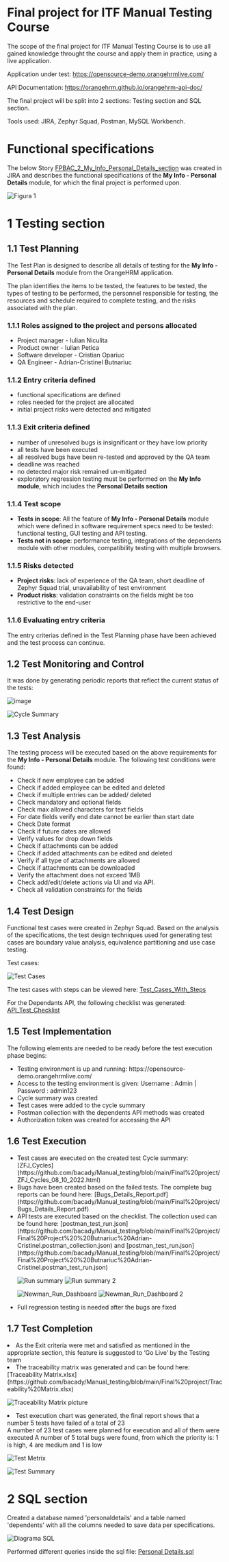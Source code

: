 <h1>Final project for ITF Manual Testing Course</h1>
The scope of the final project for ITF Manual Testing Course is to use all gained knowledge throught the course and apply them in practice, using a live application.

Application under test: https://opensource-demo.orangehrmlive.com/

API Documentation: https://orangehrm.github.io/orangehrm-api-doc/

The final project will be split into 2 sections: Testing section and SQL section.

Tools used: JIRA, Zephyr Squad, Postman, MySQL Workbench.

<h1>Functional specifications</h1>

The below Story [FPBAC_2_My_Info_Personal_Details_section](https://github.com/bacady/Manual_testing/blob/main/Final%20project/FPBAC_2_My_Info_Personal_Details_section.pdf)
was created in JIRA and describes the functional specifications of the <strong>My Info - Personal Details</strong> module, for which the final project is performed upon.

![Figura 1](https://user-images.githubusercontent.com/109169013/180651462-878814cf-bed5-4d60-9493-edc2289fdfd7.png)

<h1>1 Testing section</h1>

<h2>1.1 Test Planning</h2>
The Test Plan is designed to describe all details of testing for the <strong>My Info - Personal Details</strong> module from the OrangeHRM application.

The plan identifies the items to be tested, the features to be tested, the types of testing to be performed, the personnel responsible for testing, the resources and schedule required to complete testing, and the risks associated with the plan.

<h3>1.1.1 Roles assigned to the project and persons allocated</h3>
<ul>
<li>Project manager - Iulian Niculita</li> 
<li>Product owner - Iulian Petica</li> 
<li>Software developer - Cristian Opariuc</li>
<li>QA Engineer - Adrian-Cristinel Butnariuc</li>
</ul>

<h3>1.1.2 Entry criteria defined</h3>
<ul>
<li>functional specifications are defined</li>
<li>roles needed for the project are allocated</li>
<li>initial project risks were detected and mitigated</li>
</ul>

<h3>1.1.3 Exit criteria defined</h3>
<ul>
<li>number of unresolved bugs is insignificant or they have low priority</li>
<li>all tests have been executed</li>
<li>all resolved bugs have been re-tested and approved by the QA team</li>
<li>deadline was reached</li>
<li>no detected major risk remained un-mitigated</li>
<li>exploratory regression testing must be performed on the <strong>My Info module</strong>, which includes the <strong>Personal Details section</strong></li>
</ul>

<h3>1.1.4 Test scope</h3>
<ul>
<li><strong>Tests in scope</strong>: All the feature of <strong>My Info - Personal Details</strong> module which were defined in software requirement specs need to be tested: functional testing, GUI testing and API testing.</li>
<li><strong>Tests not in scope</strong>: performance testing, integrations of the dependents module with other modules, compatibility testing with multiple browsers.</li>
</ul>

<h3>1.1.5 Risks detected</h3>
<ul>
<li><strong>Project risks</strong>: lack of experience of the QA team, short deadline of Zephyr Squad trial, unavailability of test environment
<li><strong>Product risks</strong>: validation constraints on the fields might be too restrictive to the end-user
</ul>

<h3>1.1.6 Evaluating entry criteria</h3>
The entry criterias defined in the Test Planning phase have been achieved and the test process can continue.

<h2>1.2 Test Monitoring and Control</h2>
It was done by generating periodic reports that reflect the current status of the tests:

![image](https://user-images.githubusercontent.com/109169013/183851417-5c5fe6a3-6357-467e-bf0d-9256698dd579.png)

![Cycle Summary](https://user-images.githubusercontent.com/109169013/183852123-66ba56f4-ef5e-4023-ac49-66c35a36d7c8.png)


<h2>1.3 Test Analysis</h2>
The testing process will be executed based on the above requirements for the <strong>My Info - Personal Details</strong> module. The following test conditions were found:
<ul>
<li>Check if new employee can be added</li> 
<li>Check if added employee can be edited and deleted</li>
<li>Check if multiple entries can be added/ deleted</li>
<li>Check mandatory and optional fields</li>
<li>Check max allowed characters for text fields</li>
<li>For date fields verify end date cannot be earlier than start date</li>
<li>Check Date format</li>
<li>Check if future dates are allowed</li>
<li>Verify values for drop down fields</li>
<li>Check if attachments can be added</li>
<li>Check if added attachments can be edited and deleted</li>
<li>Verify if all type of attachments are allowed</li>
<li>Check if attachments can be downloaded</li>
<li>Verify the attachment does not exceed 1MB</li>
<li>Check add/edit/delete actions via UI and via API.</li>
<li>Check all validation constraints for the fields</li>
</ul>

<h2>1.4 Test Design</h2>
Functional test cases were created in Zephyr Squad. Based on the analysis of the specifications, the test design techniques used for generating test cases are boundary value analysis, equivalence partitioning and use case testing.

Test cases:

![Test Cases](https://user-images.githubusercontent.com/109169013/183852777-14a1cb4d-d183-4b1e-9d24-e4ca8282f675.png)

The test cases with steps can be viewed here: [Test_Cases_With_Steps](https://github.com/bacady/Manual_testing/blob/main/Final%20project/Test_Cases_With_Steps.xlsx)  

For the Dependants API, the following checklist was generated: [API_Test_Checklist](https://github.com/bacady/Manual_testing/blob/main/Final%20project/API_Test_Checklist.csv) 

<h2>1.5 Test Implementation</h2>
The following elements are needed to be ready before the test execution phase begins:
<ul>
<li>Testing environment is up and running: https://opensource-demo.orangehrmlive.com/</li>
<li>Access to the testing environment is given: Username : Admin | Password : admin123</li>
<li>Cycle summary was created</li>
<li>Test cases were added to the cycle summary</li>
<li>Postman collection with the dependents API methods was created</li>
<li>Authorization token was created for accessing the API</li>
</ul>
  
<h2>1.6 Test Execution</h2>
<ul>
<li>Test cases are executed on the created test Cycle summary: [ZFJ_Cycles](https://github.com/bacady/Manual_testing/blob/main/Final%20project/ZFJ_Cycles_08_10_2022.html)</li> 

<li>Bugs have been created based on the failed tests. The complete bug reports can be found here: [Bugs_Details_Report.pdf](https://github.com/bacady/Manual_testing/blob/main/Final%20project/Bugs_Details_Report.pdf)</li>

<li>API tests are executed based on the checklist. The collection used can be found here: [postman_test_run.json](https://github.com/bacady/Manual_testing/blob/main/Final%20project/Final%20Project%20%20Butnariuc%20Adrian-Cristinel.postman_collection.json) and [postman_test_run.json](https://github.com/bacady/Manual_testing/blob/main/Final%20project/Final%20Project%20%20Butnariuc%20Adrian-Cristinel.postman_test_run.json)
  
![Run summary](https://user-images.githubusercontent.com/109169013/183960980-3144a5ca-0059-483a-9d7d-796a4f093d6f.png)
![Run summary 2](https://user-images.githubusercontent.com/109169013/183961897-3e68f09a-c8ca-49e4-8f20-3d5f0b2a6a55.png)

![Newman_Run_Dashboard](https://user-images.githubusercontent.com/109169013/183946612-685316e2-0371-4bba-9d7c-d7d2aa7d4ad4.png)
![Newman_Run_Dashboard 2](https://user-images.githubusercontent.com/109169013/183959333-6e22566d-706f-4b99-b674-4a8aa83b18e7.png)</li>


<li>Full regression testing is needed after the bugs are fixed</li>
</ul>

<h2>1.7 Test Completion</h2>
<li>As the Exit criteria were met and satisfied as mentioned in the appropriate section, this feature is suggested to ‘Go Live’ by the Testing team</li>

<li>The traceability matrix was generated and can be found here: [Traceability Matrix.xlsx](https://github.com/bacady/Manual_testing/blob/main/Final%20project/Traceability%20Matrix.xlsx)</li>
  
![Traceability Matrix picture](https://user-images.githubusercontent.com/109169013/183964534-07ae781e-343c-4d70-8a92-49dff8851303.png)

<li>Test execution chart was generated, the final report shows that a number 5 tests have failed of a total of 23</li>
A number of 23 test cases were planned for execution and all of them were executed
A number of 5 total bugs were found, from which the priority is: 1 is high, 4 are medium and 1 is low

![Test Metrix](https://user-images.githubusercontent.com/109169013/184294338-1ffdd8c7-fc60-4c2f-8d19-3c1dd220aac5.png)

![Test Summary](https://user-images.githubusercontent.com/109169013/184294027-c22e0a38-f0ad-4b83-943e-a8644a507bff.png)

<h1>2 SQL section</h1>

Created a database named 'personaldetails' and a table named 'dependents' with all the columns needed to save data per specifications.

![Diagrama SQL](https://user-images.githubusercontent.com/109169013/183947511-4f3d408e-d9b8-47c7-9266-14cd3a28b81d.png)

Performed different queries inside the sql file: [Personal Details.sql](https://github.com/bacady/Manual_testing/blob/main/Final%20project/Personal%20Details.sql)

